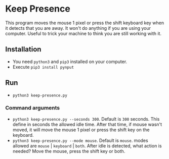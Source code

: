 # Keep Presence

This program moves the mouse 1 pixel or press the shift keyboard key when it detects that you are away. 
It won't do anything if you are using your computer. Useful to trick your machine to think you are still working with it. 

## Installation

- You need `python3` and `pip3` installed on your computer.
- Execute `pip3 install pynput`

## Run

- `python3 keep-presence.py`

### Command arguments

- `python3 keep-presence.py --seconds 300`. Default is `300` seconds. This define in seconds the allowed idle time. After that time, if mouse wasn't moved, it will move the mouse 1 pixel or press the shift key on the keyboard.
- `python3 keep-presence.py --mode mouse`. Default is `mouse`. modes allowed are `mouse` | `keyboard` | `both`. After idle is detected, what action is needed? Move the mouse, press the shift key or both. 
